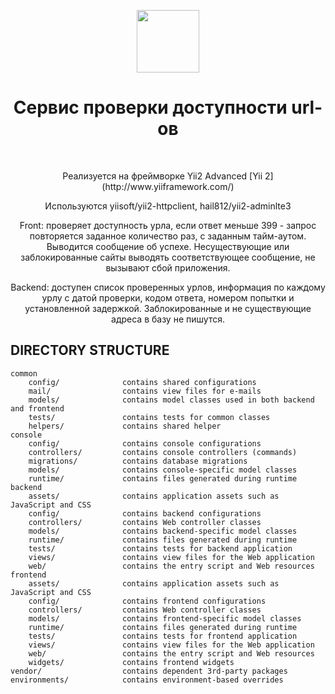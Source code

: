 <p align="center">
    <a href="https://github.com/yiisoft" target="_blank">
        <img src="https://avatars0.githubusercontent.com/u/993323" height="100px">
    </a>
    <h1 align="center">Сервис проверки доступности url-ов</h1>
    <br>
</p>

<p style="text-align: center" >Реализуется на фреймворке Yii2 Advanced [Yii 2](http://www.yiiframework.com/)</p>

<p style="text-align: center" >Используются yiisoft/yii2-httpclient, hail812/yii2-adminlte3 </p>

<p style="text-align: center" >Front: проверяет доступность урла, если ответ меньше 399 - запрос повторяется заданное количество раз, с заданным тайм-аутом. Выводится сообщение об успехе. Несуществующие или заблокированные сайты выводять соответствующее сообщение, не вызывают сбой приложения.</p>
<p style="text-align: center" >Backend: доступен список проверенных урлов, информация по каждому урлу с датой проверки, кодом ответа, номером попытки и установленной задержкой. Заблокированные и не существующие адреса в базу не пишутся.</p>

DIRECTORY STRUCTURE
-------------------

```
common
    config/              contains shared configurations
    mail/                contains view files for e-mails
    models/              contains model classes used in both backend and frontend
    tests/               contains tests for common classes   
    helpers/             contains shared helper
console
    config/              contains console configurations
    controllers/         contains console controllers (commands)
    migrations/          contains database migrations
    models/              contains console-specific model classes
    runtime/             contains files generated during runtime
backend
    assets/              contains application assets such as JavaScript and CSS
    config/              contains backend configurations
    controllers/         contains Web controller classes
    models/              contains backend-specific model classes
    runtime/             contains files generated during runtime
    tests/               contains tests for backend application    
    views/               contains view files for the Web application
    web/                 contains the entry script and Web resources
frontend
    assets/              contains application assets such as JavaScript and CSS
    config/              contains frontend configurations
    controllers/         contains Web controller classes
    models/              contains frontend-specific model classes
    runtime/             contains files generated during runtime
    tests/               contains tests for frontend application
    views/               contains view files for the Web application
    web/                 contains the entry script and Web resources
    widgets/             contains frontend widgets
vendor/                  contains dependent 3rd-party packages
environments/            contains environment-based overrides
```
